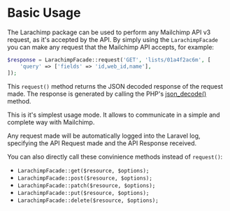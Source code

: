 # Basic Usage

The Larachimp package can be used to perform any Mailchimp API v3 request, as it's accepted by the API. By simply using the `LarachimpFacade` you can make any request that the Mailchimp API accepts, for example:

```php
$response = LarachimpFacade::request('GET', 'lists/01a4f2ac6m', [
    'query' => ['fields' => 'id,web_id,name'],
]);
```

This `request()` method returns the JSON decoded response of the request made. The response is generated by calling the PHP's [json_decode()](http://php.net/manual/en/function.json-decode.php) method.

This is it's simplest usage mode. It allows to communicate in a simple and complete way with Mailchimp.

Any request made will be automatically logged into the Laravel log, specifying the API Request made and the API Response received.

You can also directly call these convinience methods instead of `request()`:
* `LarachimpFacade::get($resource, $options);`
* `LarachimpFacade::post($resource, $options);`
* `LarachimpFacade::patch($resource, $options);`
* `LarachimpFacade::put($resource, $options);`
* `LarachimpFacade::delete($resource, $options);`